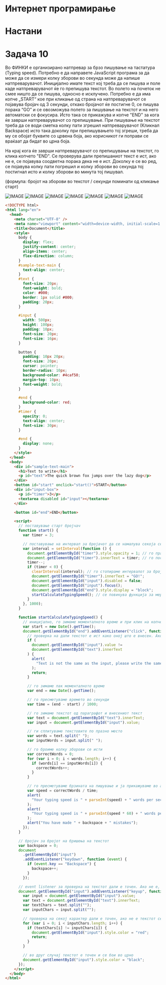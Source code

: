 # Интернет програмирање

# Настани

# Задача 10

Во ФИНКИ е организирано натпревар за брзо пишување на тастатура (Typing speed). Потребно е да направете JavaScript програма за да може да се измери колку зборови во секунда може да напише натпреварувачот. Иницијално имате текст кој треба да се пишува и поле каде натпреварувачот ќе го препишува текстот. Во полето на почеток не смее ништо да се пишува, односно е исклучено. Потребно e да има копче „START“ кое при кликање од страна на натпреварувачот се појавува бројач од 3 секунди, откако бројачот ќе постигне 0, се пишува порака “GO” и се овозможува полето за пишување на текстот и на него автоматски се фокусира. Исто така се прикажува и копче "END" за кога ќе заврши натпреварувачот со препишување. При пишување на текстот треба да се води сметка колку пати згрешил натпреварувачот (Кликнал Backspace) исто така доколку при препишувањето тој згреши, треба да му се обојат буквите со црвена боја, ако корисникот ги поправи се враќаат да бидат во црна боја.

На крај кога ќе заврши натпреварувачот со препишување на текстот, го клика копчето "END". Се проверува дали препишаниот текст е ист, ако не е, се појавува соодветна порака дека не е ист. Доколку е се во ред, се појавува колку пати погрешил и колку зборови во секунда тој постигнал исто и колку зборови во минута тој пишувал.

(формула: бројот на зборови во текстот / секунди поминати од кликање старт)

![IMAGE](images/1.png) ![IMAGE](images/2.png) ![IMAGE](images/3.png) ![IMAGE](images/4.png) ![IMAGE](images/5.png) ![IMAGE](images/6.png) ![IMAGE](images/7.png)

```html
<!DOCTYPE html>
<html lang="en">
  <head>
    <meta charset="UTF-8" />
    <meta name="viewport" content="width=device-width, initial-scale=1.0" />
    <title>Document</title>
    <style>
      body {
        display: flex;
        justify-content: center;
        align-items: center;
        flex-direction: column;
      }
      #sample-text-main {
        text-align: center;
      }
      #text {
        font-size: 20px;
        font-weight: bold;
        color: #000;
        border: 1px solid #000;
        padding: 20px;
      }

      #input {
        width: 500px;
        height: 100px;
        padding: 10px;
        font-size: 20px;
        font-size: 16px;
      }

      button {
        padding: 10px 20px;
        font-size: 20px;
        cursor: pointer;
        border-radius: 10px;
        background-color: #4caf50;
        margin-top: 10px;
        font-weight: bold;
      }

      #end {
        background-color: red;
      }
      #timer {
        opacity: 0;
        text-align: center;
        font-size: 30px;
      }

      #end {
        display: none;
      }
    </style>
  </head>
  <body>
    <div id="sample-text-main">
      <h1>Text to write</h1>
      <p id="text">The quick brown fox jumps over the lazy dog</p>
    </div>
    <button id="start" onclick="start()">START</button>
    <div id="input-box">
      <p id="timer">3</p>
      <textarea disabled id="input"></textarea>
    </div>

    <button id="end">END</button>

    <script>
      // поставување старт бројчач
      function start() {
        var timer = 3;

        // поставување на интервал за бројачот да се намалува секоја секунда
        var interval = setInterval(function () {
          document.getElementById("timer").style.opacity = 1; // го правиме видлив бројачот
          document.getElementById("timer").innerText = timer; // го поставуваме тексот на бројачот
          timer--;
          if (timer < 0) {
            clearInterval(interval); // го стопираме интервалот за бројачот и овозможуваме на корисникот да внесува текст
            document.getElementById("timer").innerText = "GO!";
            document.getElementById("input").disabled = false;
            document.getElementById("input").focus();
            document.getElementById("end").style.display = "block";
            startCalculateTypingSpeed(); // се повикува функција за мерење на брзина на пишување
          }
        }, 1000);
      }

      function startCalculateTypingSpeed() {
        // иницијално, го зимаме моменталното време и при клик на копчето за крај, го зимаме пак моменталното време и го споредуваме со претходното
        var start = new Date().getTime();
        document.getElementById("end").addEventListener("click", function () {
          // проверка на дали текстот е ист како оној што е внесен. Ако не е, се прикажува алерт порака и се прекинува функцијата
          if (
            document.getElementById("input").value !=
            document.getElementById("text").innerText
          ) {
            alert(
              "Text is not the same as the input, please write the same text as the one above"
            );
            return;
          }

          // го зимаме пак моменталното време
          var end = new Date().getTime();

          // го пресметуваме времето во секунди
          var time = (end - start) / 1000;

          // го зимаме текстот од параграфот и внесениот текст
          var text = document.getElementById("text").innerText;
          var input = document.getElementById("input").value;

          // ги сплитуваме текстовите по празно место
          var words = text.split(" ");
          var inputWords = input.split(" ");

          // го броиме колку зборови се исти
          var correctWords = 0;
          for (var i = 0; i < words.length; i++) {
            if (words[i] == inputWords[i]) {
              correctWords++;
            }
          }

          // го пресметуваме брзината на пишување и ја прикажуваме во алерт. Исто и бројот на грешки
          var speed = correctWords / time;
          alert(
            "Your typing speed is " + parseInt(speed) + " words per second"
          );
          alert(
            "Your typing speed is " + parseInt(speed * 60) + " words per minute"
          );
          alert("You have made " + backspace + " mistakes");
        });
      }

      // бројач за бројот на бришења на текстот
      var backspace = 0;
      document
        .getElementById("input")
        .addEventListener("keydown", function (event) {
          if (event.key == "Backspace") {
            backspace++;
          }
        });

      // еvent listener за проверка на текстот дали е точен. Ако не е, текстот се бои во црвено.
      document.getElementById("input").addEventListener("keyup", function () {
        var input = document.getElementById("input").value;
        var text = document.getElementById("text").innerText;
        var textChars = text.split("");
        var inputChars = input.split("");

        // проверка на секој карактер дали е точен, ако не е текстот се бои во црвено.
        for (var i = 0; i < inputChars.length; i++) {
          if (textChars[i] != inputChars[i]) {
            document.getElementById("input").style.color = "red";
            return;
          }
        }

        // во друг случај текстот е точен и се бои во црно
        document.getElementById("input").style.color = "black";
      });
    </script>
  </body>
</html>
```
